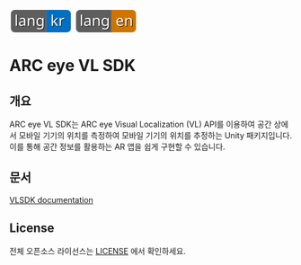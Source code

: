 [![kr](https://github.com/NaverCloudPlatform/ARCeyeVLSDK/blob/main/docs/badge/lang_kr.svg)](https://github.com/NaverCloudPlatform/ARCeyeVLSDK/blob/main/README.md)
[![es](https://github.com/NaverCloudPlatform/ARCeyeVLSDK/blob/main/docs/badge/lang_en.svg)](https://github.com/NaverCloudPlatform/ARCeyeVLSDK/blob/main/README.en.md)

# ARC eye VL SDK

## 개요

ARC eye VL SDK는 ARC eye Visual Localization (VL) API를 이용하여 공간 상에서 모바일 기기의 위치를 측정하여 모바일 기기의 위치를 추정하는 Unity 패키지입니다. 이를 통해 공간 정보를 활용하는 AR 앱을 쉽게 구현할 수 있습니다.

## 문서

[VLSDK documentation](https://ar.naverlabs.com/ARPG/docs/VLSDK_v1.7.0.html)

## License

전체 오픈소스 라이선스는 [LICENSE](./LICENSE) 에서 확인하세요.
